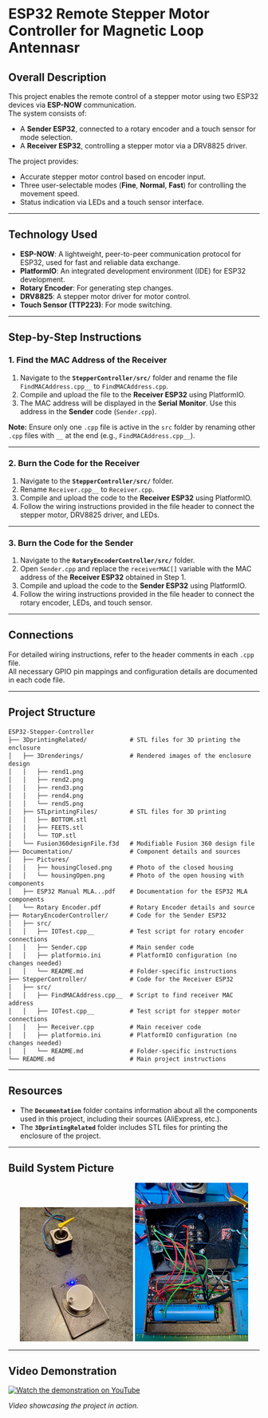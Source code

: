# **ESP32 Remote Stepper Motor Controller for Magnetic Loop Antennasr**

## **Overall Description**
This project enables the remote control of a stepper motor using two ESP32 devices via **ESP-NOW** communication.  
The system consists of:
- A **Sender ESP32**, connected to a rotary encoder and a touch sensor for mode selection.
- A **Receiver ESP32**, controlling a stepper motor via a DRV8825 driver.

The project provides:
- Accurate stepper motor control based on encoder input.
- Three user-selectable modes (**Fine**, **Normal**, **Fast**) for controlling the movement speed.
- Status indication via LEDs and a touch sensor interface.

---

## **Technology Used**
- **ESP-NOW**: A lightweight, peer-to-peer communication protocol for ESP32, used for fast and reliable data exchange.
- **PlatformIO**: An integrated development environment (IDE) for ESP32 development.
- **Rotary Encoder**: For generating step changes.
- **DRV8825**: A stepper motor driver for motor control.
- **Touch Sensor (TTP223)**: For mode switching.

---

## **Step-by-Step Instructions**

### **1. Find the MAC Address of the Receiver**
1. Navigate to the **`StepperController/src/`** folder and rename the file `FindMACAddress.cpp__` to `FindMACAddress.cpp`.
2. Compile and upload the file to the **Receiver ESP32** using PlatformIO.
3. The MAC address will be displayed in the **Serial Monitor**. Use this address in the **Sender** code (`Sender.cpp`).

**Note:** Ensure only one `.cpp` file is active in the `src` folder by renaming other `.cpp` files with `__` at the end (e.g., `FindMACAddress.cpp__`).

---

### **2. Burn the Code for the Receiver**
1. Navigate to the **`StepperController/src/`** folder.
2. Rename `Receiver.cpp__` to `Receiver.cpp`.
3. Compile and upload the code to the **Receiver ESP32** using PlatformIO.
4. Follow the wiring instructions provided in the file header to connect the stepper motor, DRV8825 driver, and LEDs.

---

### **3. Burn the Code for the Sender**
1. Navigate to the **`RotaryEncoderController/src/`** folder.
2. Open `Sender.cpp` and replace the `receiverMAC[]` variable with the MAC address of the **Receiver ESP32** obtained in Step 1.
3. Compile and upload the code to the **Sender ESP32** using PlatformIO.
4. Follow the wiring instructions provided in the file header to connect the rotary encoder, LEDs, and touch sensor.

---

## **Connections**
For detailed wiring instructions, refer to the header comments in each `.cpp` file.  
All necessary GPIO pin mappings and configuration details are documented in each code file.

---

## **Project Structure**
```
ESP32-Stepper-Controller
├── 3DprintingRelated/            # STL files for 3D printing the enclosure
│   ├── 3Drenderings/             # Rendered images of the enclosure design
│   │   ├── rend1.png
│   │   ├── rend2.png
│   │   ├── rend3.png
│   │   ├── rend4.png
│   │   └── rend5.png
│   ├── STLprintingFiles/         # STL files for 3D printing
│   │   ├── BOTTOM.stl
│   │   ├── FEETS.stl
│   │   └── TOP.stl
│   └── Fusion360designFile.f3d   # Modifiable Fusion 360 design file
├── Documentation/                # Component details and sources
│   ├── Pictures/
│   │   ├── housingClosed.png     # Photo of the closed housing
│   │   └── housingOpen.png       # Photo of the open housing with components
│   ├── ESP32 Manual MLA...pdf    # Documentation for the ESP32 MLA components
│   └── Rotary Encoder.pdf        # Rotary Encoder details and source
├── RotaryEncoderController/      # Code for the Sender ESP32
│   ├── src/
│   │   ├── IOTest.cpp__          # Test script for rotary encoder connections
│   │   ├── Sender.cpp            # Main sender code
│   │   ├── platformio.ini        # PlatformIO configuration (no changes needed)
│   │   └── README.md             # Folder-specific instructions
├── StepperController/            # Code for the Receiver ESP32
│   ├── src/
│   │   ├── FindMACAddress.cpp__  # Script to find receiver MAC address
│   │   ├── IOTest.cpp__          # Test script for stepper motor connections
│   │   ├── Receiver.cpp          # Main receiver code
│   │   ├── platformio.ini        # PlatformIO configuration (no changes needed)
│   │   └── README.md             # Folder-specific instructions
└── README.md                     # Main project instructions
```

---

## **Resources**
- The **`Documentation`** folder contains information about all the components used in this project, including their sources (AliExpress, etc.).
- The **`3DprintingRelated`** folder includes STL files for printing the enclosure of the project.

---

## **Build System Picture**

<p align="center">
  <img src="Documentation/Pictures/housingClosed.png" alt="Closed Housing" width="45%" />
  <img src="Documentation/Pictures/housingOpen.png" alt="Open Housing" width="45%" />
</p>

---

## **Video Demonstration**
[![Watch the demonstration on YouTube](https://img.youtube.com/vi/UbahWgo1rvE/0.jpg)](https://youtu.be/UbahWgo1rvE)

*Video showcasing the project in action.*